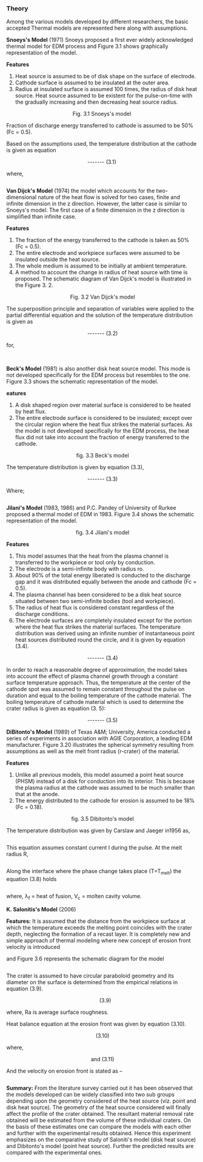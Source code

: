 ### Theory
Among the various models developed by different researchers, the basic accepted Thermal models are represented here along with assumptions.

**Snoeys's Model** (1971) Snoeys proposed a first ever widely acknowledged thermal model for EDM process and Figure 3.1 shows graphically representation of the model.

**Features**

1. Heat source is assumed to be of disk shape on the surface of electrode.
2. Cathode surface is assumed to be insulated at the outer area.
3. Radius at insulated surface is assumed 100 times, the radius of disk heat source.
Heat source assumed to be existent for the pulse-on-time with the gradually increasing and then decreasing heat source radius.

<center><img src="images/1.png" title="" />Fig. 3.1 Snoeys's model</center>

Fraction of discharge energy transferred to cathode is assumed to be 50% (Fc = 0.5).

Based on the assumptions used, the temperature distribution at the cathode is given as equation

<center><img src="images/fig2.gif" title="" />------- (3.1)</center>

where,

<center><img src="images/fig3.gif" title="" /></center> 

**Van Dijck's Model** (1974) the model which accounts for the two-dimensional nature of the heat flow is solved for two cases, finite and infinite dimension in the z direction. However, the latter case is similar to Snoeys's model. The first case of a finite dimension in the z direction is simplified than infinite case.

**Features**

1. The fraction of the energy transferred to the cathode is taken as 50% (Fc = 0.5).
2. The entire electrode and workpiece surfaces were assumed to be insulated outside the heat source.
3. The whole medium is assumed to be initially at ambient temperature.
4. A method to account the change in radius of heat source with time is proposed.
The schematic diagram of Van Dijck's model is illustrated in the Figure 3. 2.

<center><img src="images/fig4.gif" title="" /> Fig. 3.2 Van Dijck's model</center>

The superposition principle and separation of variables were applied to the partial differential equation and the solution of the temperature distribution is given as

<center><img src="images/fig5.png" title="" /> ------- (3.2)</center>

for,

<center><img src="images/fig6.gif" title="" />&emsp; <img src="images/fig7.gif" title="" /> <img src="images/fig8.gif" title="" /></center>

**Beck's Model** (1981) is also another disk heat source model. This mode is not developed specifically for the EDM process but resembles to the one. Figure 3.3 shows the schematic representation of the model.

**eatures**
1. A disk shaped region over material surface is considered to be heated by heat flux.
2. The entire electrode surface is considered to be insulated; except over the circular region where the heat flux strikes the material surfaces.
As the model is not developed specifically for the EDM process, the heat flux did not take into account the fraction of energy transferred to the cathode.

<center><img src="images/fig9.gif" title="" />  fig. 3.3 Beck's model</center>

The temperature distribution is given by equation (3.3),

<center><img src="images/fig10.gif" title="" /> ------- (3.3)</center>

Where;

<center><img src="images/fig11.gif" title="" /></center>

**Jilani's Model** (1983, 1986) and P.C. Pandey of University of Rurkee proposed a thermal model of EDM in 1983. Figure 3.4 shows the schematic representation of the model.

<center><img src="images/fig12.gif" title="" /> fig. 3.4 Jilani's model</center>

**Features**

1. This model assumes that the heat from the plasma channel is transferred to the workpiece or tool only by conduction.
2. The electrode is a semi-infinite body with radius ro.
3. About 90% of the total energy liberated is conducted to the discharge gap and it was distributed equally between the anode and cathode (Fc = 0.5).
4. The plasma channel has been considered to be a disk heat source situated between two semi-infinite bodies (tool and workpiece).
5. The radius of heat flux is considered constant regardless of the discharge conditions.
6. The electrode surfaces are completely insulated except for the portion where the heat flux strikes the material surfaces.
The temperature distribution was derived using an infinite number of instantaneous point heat sources distributed round the circle, and it is given by equation (3.4).

<center><img src="images/fig13.gif" title="" /> ------- (3.4)</center>

In order to reach a reasonable degree of approximation, the model takes into account the effect of plasma channel growth through a constant surface temperature approach. Thus, the temperature at the center of the cathode spot was assumed to remain constant throughout the pulse on duration and equal to the boiling temperature of the cathode material. The boiling temperature of cathode material which is used to determine the crater radius is given as equation (3. 5):

<center><img src="images/fig14.gif" title="" /> ------- (3.5)</center>

**DiBitonto's Model** (1989) of Texas A&M; University, America conducted a series of experiments in association with AGIE Corporation, a leading EDM manufacturer.
Figure 3.20 illustrates the spherical symmetry resulting from assumptions as well as the melt front radius (r-crater) of the material.

**Features**
1. Unlike all previous models, this model assumed a point heat source (PHSM) instead of a disk for conduction into its interior. This is because the plasma radius at the cathode was assumed to be much smaller than that at the anode.
2. The energy distributed to the cathode for erosion is assumed to be 18% (Fc = 0.18).

<center><img src="images/fig15.gif" title="" /> fig. 3.5 Dibitonto's model</center>

The temperature distribution was given by Carslaw and Jaeger in1956 as,

<center><img src="images/fig16.gif" title="" /></center>

This equation assumes constant current I during the pulse. At the melt radius R,

<center><img src="images/fig17.gif" title="" /></center>

Along the interface where the phase change takes place (T=T<sub>melt</sub>) the equation (3.8) holds

<center><img src="images/fig19.gif" title="" /></center>

where, &lambda;<sub>f</sub> = heat of fusion, V<sub>c</sub> = molten cavity volume.

**K. Salonitis's Model** (2006)

**Features:** It is assumed that the distance from the workpiece surface at which the temperature exceeds the melting point coincides with the crater depth, neglecting the formation of a recast layer. It is completely new and simple approach of thermal modeling where new concept of erosion front velocity is introduced

and Figure 3.6 represents the schematic diagram for the model

<center><img src="images/fig22.gif" title="" /></center>

The crater is assumed to have circular paraboloid geometry and its diameter on the surface is determined from the empirical relations in equation (3.9).

<center><img src="images/fig23.gif" title="" />&emsp;<img src="images/fig24.gif" title="" /> (3.9)</center>

where, Ra is average surface roughness.

Heat balance equation at the erosion front was given by equation (3.10).

<center><img src="images/fig25.gif" title="" />       (3.10)</center>

where,

<center><img src="images/fig26.gif" title="" /><img src="images/fig27.gif" title="" />  and <img src="images/fig28.gif" title="" />(3.11)</center>

And the velocity on erosion front is stated as –

<center><img src="images/fig29.gif" title="" /></center>

**Summary:** From the literature survey carried out it has been observed that the models developed can be widely classified into two sub groups depending upon the geometry considered of the heat source (viz. point and disk heat source). The geometry of the heat source considered will finally affect the profile of the crater obtained. The resultant material removal rate obtained will be estimated from the volume of these individual craters. On the basis of these estimates one can compare the models with each other and further with the experimental results obtained. Hence this experiment emphasizes on the comparative study of Saloniti's model (disk heat source) and Dibitonto's model (point heat source). Further the predicted results are compared with the experimental ones.

